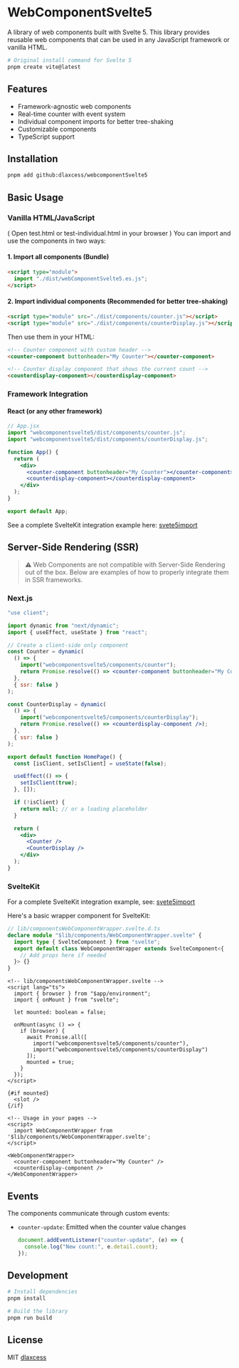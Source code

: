 # WebComponentSvelte5

A library of web components built with Svelte 5. This library provides reusable web components that can be used in any JavaScript framework or vanilla HTML.

```bash
# Original install command for Svelte 5
pnpm create vite@latest
```

## Features

- Framework-agnostic web components
- Real-time counter with event system
- Individual component imports for better tree-shaking
- Customizable components
- TypeScript support

## Installation

```bash
pnpm add github:dlaxcess/webcomponentSvelte5
```

## Basic Usage

### Vanilla HTML/JavaScript

( Open test.html or test-individual.html in your browser )
You can import and use the components in two ways:

#### 1. Import all components (Bundle)

```html
<script type="module">
  import "./dist/webComponentSvelte5.es.js";
</script>
```

#### 2. Import individual components (Recommended for better tree-shaking)

```html
<script type="module" src="./dist/components/counter.js"></script>
<script type="module" src="./dist/components/counterDisplay.js"></script>
```

Then use them in your HTML:

```html
<!-- Counter component with custom header -->
<counter-component buttonheader="My Counter"></counter-component>

<!-- Counter display component that shows the current count -->
<counterdisplay-component></counterdisplay-component>
```

### Framework Integration

#### React (or any other framework)

```jsx
// App.jsx
import "webcomponentsvelte5/dist/components/counter.js";
import "webcomponentsvelte5/dist/components/counterDisplay.js";

function App() {
  return (
    <div>
      <counter-component buttonheader="My Counter"></counter-component>
      <counterdisplay-component></counterdisplay-component>
    </div>
  );
}

export default App;
```

See a complete SvelteKit integration example here: [svete5import](https://github.com/dlaxcess/svete5import)

## Server-Side Rendering (SSR)

> ⚠️ Web Components are not compatible with Server-Side Rendering out of the box. Below are examples of how to properly integrate them in SSR frameworks.

### Next.js

```jsx
"use client";

import dynamic from "next/dynamic";
import { useEffect, useState } from "react";

// Create a client-side only component
const Counter = dynamic(
  () => {
    import("webcomponentsvelte5/components/counter");
    return Promise.resolve(() => <counter-component buttonheader="My Counter" />);
  },
  { ssr: false }
);

const CounterDisplay = dynamic(
  () => {
    import("webcomponentsvelte5/components/counterDisplay");
    return Promise.resolve(() => <counterdisplay-component />);
  },
  { ssr: false }
);

export default function HomePage() {
  const [isClient, setIsClient] = useState(false);

  useEffect(() => {
    setIsClient(true);
  }, []);

  if (!isClient) {
    return null; // or a loading placeholder
  }

  return (
    <div>
      <Counter />
      <CounterDisplay />
    </div>
  );
}
```

### SvelteKit

For a complete SvelteKit integration example, see: [svete5import](https://github.com/dlaxcess/svete5import)

Here's a basic wrapper component for SvelteKit:

```typescript
// lib/componentsWebComponentWrapper.svelte.d.ts
declare module "$lib/components/WebComponentWrapper.svelte" {
  import type { SvelteComponent } from "svelte";
  export default class WebComponentWrapper extends SvelteComponent<{
    // Add props here if needed
  }> {}
}
```

```svelte
<!-- lib/componentsWebComponentWrapper.svelte -->
<script lang="ts">
  import { browser } from "$app/environment";
  import { onMount } from "svelte";

  let mounted: boolean = false;

  onMount(async () => {
    if (browser) {
      await Promise.all([
        import("webcomponentsvelte5/components/counter"),
        import("webcomponentsvelte5/components/counterDisplay")
      ]);
      mounted = true;
    }
  });
</script>

{#if mounted}
  <slot />
{/if}

<!-- Usage in your pages -->
<script>
  import WebComponentWrapper from '$lib/components/WebComponentWrapper.svelte';
</script>

<WebComponentWrapper>
  <counter-component buttonheader="My Counter" />
  <counterdisplay-component />
</WebComponentWrapper>
```

## Events

The components communicate through custom events:

- `counter-update`: Emitted when the counter value changes
  ```javascript
  document.addEventListener("counter-update", (e) => {
    console.log("New count:", e.detail.count);
  });
  ```

## Development

```bash
# Install dependencies
pnpm install

# Build the library
pnpm run build

```

## License

MIT [dlaxcess](https://github.com/dlaxcess)
